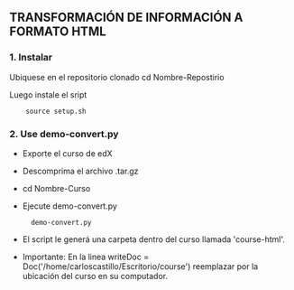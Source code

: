 ## TRANSFORMACIÓN DE INFORMACIÓN A FORMATO HTML

### 1. Instalar
Ubiquese en el repositorio clonado
	cd Nombre-Repostirio

Luego instale el sript 
	
		source setup.sh

### 2. Use demo-convert.py
* Exporte el curso de edX
* Descomprima el archivo .tar.gz 
* cd Nombre-Curso
* Ejecute demo-convert.py

		demo-convert.py
	
* El script le generá una carpeta dentro del curso llamada 'course-html'.
* Importante: En la linea writeDoc = Doc('/home/carloscastillo/Escritorio/course') reemplazar por la ubicación del curso en su computador.
